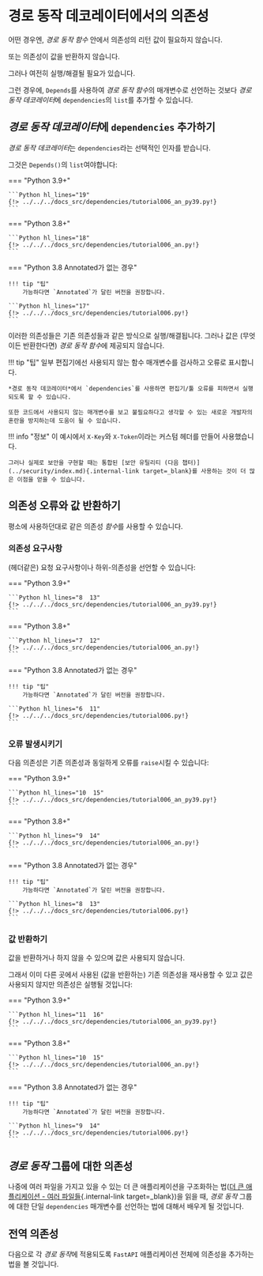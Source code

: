 # 경로 동작 데코레이터에서의 의존성

어떤 경우엔, *경로 동작 함수* 안에서 의존성의 리턴 값이 필요하지 않습니다.

또는 의존성이 값을 반환하지 않습니다.

그러나 여전히 실행/해결될 필요가 있습니다.

그런 경우에, `Depends`를 사용하여 *경로 동작 함수*의 매개변수로 선언하는 것보다 *경로 동작 데코레이터*에 `dependencies`의 `list`를 추가할 수 있습니다.

## *경로 동작 데코레이터*에 `dependencies` 추가하기

*경로 동작 데코레이터*는 `dependencies`라는 선택적인 인자를 받습니다.

그것은 `Depends()`의 `list`여야합니다:

=== "Python 3.9+"

    ```Python hl_lines="19"
    {!> ../../../docs_src/dependencies/tutorial006_an_py39.py!}
    ```

=== "Python 3.8+"

    ```Python hl_lines="18"
    {!> ../../../docs_src/dependencies/tutorial006_an.py!}
    ```

=== "Python 3.8 Annotated가 없는 경우"

    !!! tip "팁"
        가능하다면 `Annotated`가 달린 버전을 권장합니다.

    ```Python hl_lines="17"
    {!> ../../../docs_src/dependencies/tutorial006.py!}
    ```

이러한 의존성들은 기존 의존성들과 같은 방식으로 실행/해결됩니다. 그러나 값은 (무엇이든 반환한다면) *경로 동작 함수*에 제공되지 않습니다.

!!! tip "팁"
    일부 편집기에선 사용되지 않는 함수 매개변수를 검사하고 오류로 표시합니다.

    *경로 동작 데코레이터*에서 `dependencies`를 사용하면 편집기/툴 오류를 피하면서 실행되도록 할 수 있습니다.

    또한 코드에서 사용되지 않는 매개변수를 보고 불필요하다고 생각할 수 있는 새로운 개발자의 혼란을 방지하는데 도움이 될 수 있습니다.

!!! info "정보"
    이 예시에서 `X-Key`와 `X-Token`이라는 커스텀 헤더를 만들어 사용했습니다.

    그러나 실제로 보안을 구현할 때는 통합된 [보안 유틸리티 (다음 챕터)](../security/index.md){.internal-link target=_blank}를 사용하는 것이 더 많은 이점을 얻을 수 있습니다.

## 의존성 오류와 값 반환하기

평소에 사용하던대로 같은 의존성 *함수*를 사용할 수 있습니다.

### 의존성 요구사항

(헤더같은) 요청 요구사항이나 하위-의존성을 선언할 수 있습니다:

=== "Python 3.9+"

    ```Python hl_lines="8  13"
    {!> ../../../docs_src/dependencies/tutorial006_an_py39.py!}
    ```

=== "Python 3.8+"

    ```Python hl_lines="7  12"
    {!> ../../../docs_src/dependencies/tutorial006_an.py!}
    ```

=== "Python 3.8 Annotated가 없는 경우"

    !!! tip "팁"
        가능하다면 `Annotated`가 달린 버전을 권장합니다.

    ```Python hl_lines="6  11"
    {!> ../../../docs_src/dependencies/tutorial006.py!}
    ```

### 오류 발생시키기

다음 의존성은 기존 의존성과 동일하게 오류를 `raise`시킬 수 있습니다:

=== "Python 3.9+"

    ```Python hl_lines="10  15"
    {!> ../../../docs_src/dependencies/tutorial006_an_py39.py!}
    ```

=== "Python 3.8+"

    ```Python hl_lines="9  14"
    {!> ../../../docs_src/dependencies/tutorial006_an.py!}
    ```

=== "Python 3.8 Annotated가 없는 경우"

    !!! tip "팁"
        가능하다면 `Annotated`가 달린 버전을 권장합니다.

    ```Python hl_lines="8  13"
    {!> ../../../docs_src/dependencies/tutorial006.py!}
    ```

### 값 반환하기

값을 반환하거나 하지 않을 수 있으며 값은 사용되지 않습니다.

그래서 이미 다른 곳에서 사용된 (값을 반환하는) 기존 의존성을 재사용할 수 있고 값은 사용되지 않지만 의존성은 실행될 것입니다:

=== "Python 3.9+"

    ```Python hl_lines="11  16"
    {!> ../../../docs_src/dependencies/tutorial006_an_py39.py!}
    ```

=== "Python 3.8+"

    ```Python hl_lines="10  15"
    {!> ../../../docs_src/dependencies/tutorial006_an.py!}
    ```

=== "Python 3.8 Annotated가 없는 경우"

    !!! tip "팁"
        가능하다면 `Annotated`가 달린 버전을 권장합니다.

    ```Python hl_lines="9  14"
    {!> ../../../docs_src/dependencies/tutorial006.py!}
    ```

## *경로 동작* 그룹에 대한 의존성

나중에 여러 파일을 가지고 있을 수 있는 더 큰 애플리케이션을 구조화하는 법([더 큰 애플리케이션 - 여러 파일들](../../tutorial/bigger-applications.md){.internal-link target=_blank})을 읽을 때, *경로 동작* 그룹에 대한 단일 `dependencies` 매개변수를 선언하는 법에 대해서 배우게 될 것입니다.

## 전역 의존성

다음으로 각 *경로 동작*에 적용되도록 `FastAPI` 애플리케이션 전체에 의존성을 추가하는 법을 볼 것입니다.
